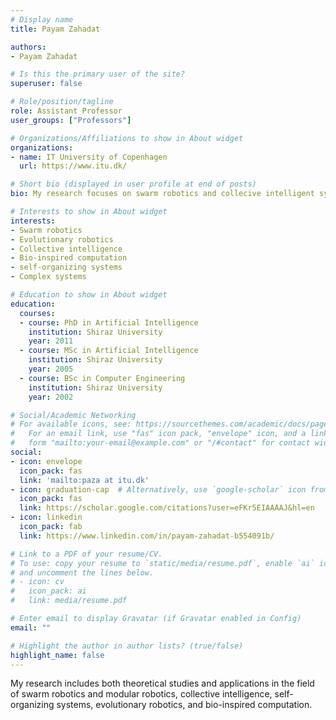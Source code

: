 ```yaml
---
# Display name
title: Payam Zahadat

authors:
- Payam Zahadat

# Is this the primary user of the site?
superuser: false

# Role/position/tagline
role: Assistant Professor
user_groups: ["Professors"]

# Organizations/Affiliations to show in About widget
organizations:
- name: IT University of Copenhagen
  url: https://www.itu.dk/

# Short bio (displayed in user profile at end of posts)
bio: My research focuses on swarm robotics and collecive intelligent systems. I am interested in how collective and complex systems function and take inspirations from natural (e.g., biological) systems to design computational methods applicable to distributed artificial systems.  

# Interests to show in About widget
interests:
- Swarm robotics
- Evolutionary robotics
- Collective intelligence
- Bio-inspired computation
- self-organizing systems
- Complex systems

# Education to show in About widget
education:
  courses:
  - course: PhD in Artificial Intelligence
    institution: Shiraz University
    year: 2011
  - course: MSc in Artificial Intelligence
    institution: Shiraz University
    year: 2005
  - course: BSc in Computer Engineering
    institution: Shiraz University
    year: 2002

# Social/Academic Networking
# For available icons, see: https://sourcethemes.com/academic/docs/page-builder/#icons
#   For an email link, use "fas" icon pack, "envelope" icon, and a link in the
#   form "mailto:your-email@example.com" or "/#contact" for contact widget.
social:
- icon: envelope
  icon_pack: fas
  link: 'mailto:paza at itu.dk'
- icon: graduation-cap  # Alternatively, use `google-scholar` icon from `ai` icon pack
  icon_pack: fas
  link: https://scholar.google.com/citations?user=eFKr5EIAAAAJ&hl=en
- icon: linkedin
  icon_pack: fab
  link: https://www.linkedin.com/in/payam-zahadat-b554091b/

# Link to a PDF of your resume/CV.
# To use: copy your resume to `static/media/resume.pdf`, enable `ai` icons in `params.toml`, 
# and uncomment the lines below.
# - icon: cv
#   icon_pack: ai
#   link: media/resume.pdf

# Enter email to display Gravatar (if Gravatar enabled in Config)
email: ""

# Highlight the author in author lists? (true/false)
highlight_name: false
---
```


My research includes both theoretical studies and applications in the field of swarm robotics and modular robotics, collective intelligence, self-organizing systems, evolutionary robotics, and bio-inspired computation.
